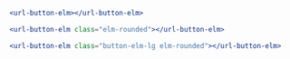 ``` jsx
<url-button-elm></url-button-elm>
```


``` jsx
<url-button-elm class="elm-rounded"></url-button-elm>
```


``` jsx
<url-button-elm class="button-elm-lg elm-rounded"></url-button-elm>
```
